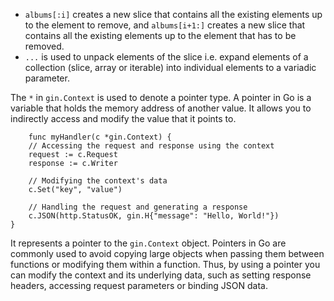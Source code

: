 - `albums[:i]` creates a new slice that contains all the existing elements up to the element to remove, and `albums[i+1:]` creates a new slice that contains all the existing elements up to the element that has to be removed.
- `...` is used to unpack elements of the slice i.e. expand elements of a collection (slice, array or iterable) into individual elements to a variadic parameter.


The `*` in `gin.Context` is used to denote a pointer type. A pointer in Go is a variable that holds the memory address of another value. It allows you to indirectly access and modify the value that it points to.

```
    func myHandler(c *gin.Context) {
    // Accessing the request and response using the context
    request := c.Request
    response := c.Writer

    // Modifying the context's data
    c.Set("key", "value")

    // Handling the request and generating a response
    c.JSON(http.StatusOK, gin.H{"message": "Hello, World!"})
}

```

It represents a pointer to the `gin.Context` object. Pointers in Go are commonly used to avoid copying large objects when passing them between functions or modifying them within a function. Thus, by using a pointer you can modify the context and its underlying data, such as setting response headers, accessing request parameters or binding JSON data.